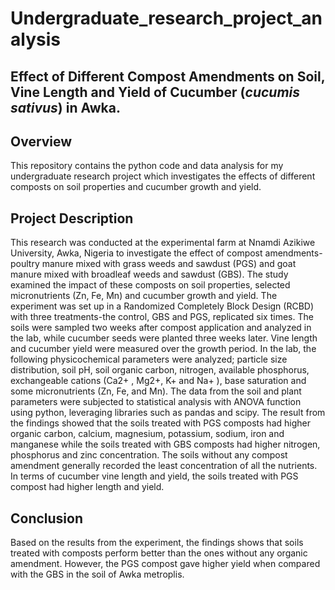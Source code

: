 # Undergraduate_research_project_analysis

## Effect of Different Compost Amendments on Soil, Vine Length and Yield of Cucumber (_cucumis sativus_) in Awka.
## Overview
This repository contains the python code and data analysis for my undergraduate research project which investigates the effects of different composts on soil properties and cucumber growth and yield. 
## Project Description
This research was conducted at the experimental farm at Nnamdi Azikiwe University, Awka, Nigeria to investigate the effect of compost amendments-poultry manure mixed with grass weeds and sawdust (PGS) and goat manure mixed with broadleaf weeds and sawdust (GBS). The study examined the impact of these composts on soil properties, selected micronutrients (Zn, Fe, Mn) and cucumber growth and yield. The experiment was set up in a Randomized Completely Block Design (RCBD) with three treatments-the control, GBS and PGS, replicated six times. The soils were sampled two weeks after compost application and analyzed in the lab, while cucumber seeds were planted three weeks later. Vine length and cucumber yield were measured over the growth period. In the lab, the following physicochemical parameters were analyzed; particle size distribution, soil pH, soil organic carbon, nitrogen, available phosphorus, exchangeable cations (Ca2+ , Mg2+, K+ and Na+ ), base saturation and some micronutrients (Zn, Fe, and Mn). The data  from the soil and plant parameters  were subjected to statistical analysis with ANOVA function using python, leveraging libraries such as pandas and scipy. The result from the findings showed that the soils treated with PGS composts had higher organic carbon, calcium, magnesium, potassium, sodium, iron and manganese while the soils treated with GBS composts had higher nitrogen, phosphorus and zinc concentration. The soils without any compost amendment generally recorded the least concentration of all the nutrients. In terms of cucumber vine length and yield, the soils treated with PGS compost had higher length and yield. 
## Conclusion
Based on the results from the experiment, the findings shows that soils treated with composts perform better than the ones without any organic amendment. However, the PGS compost gave higher yield when compared with the GBS in the soil of Awka metroplis.
